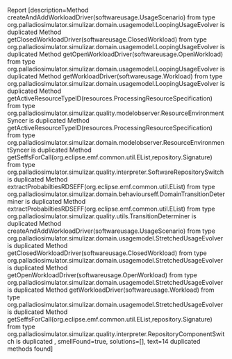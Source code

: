 Report [description=Method createAndAddWorkloadDriver(softwareusage.UsageScenario) from type org.palladiosimulator.simulizar.domain.usagemodel.LoopingUsageEvolver is duplicated
Method getClosedWorkloadDriver(softwareusage.ClosedWorkload) from type org.palladiosimulator.simulizar.domain.usagemodel.LoopingUsageEvolver is duplicated
Method getOpenWorkloadDriver(softwareusage.OpenWorkload) from type org.palladiosimulator.simulizar.domain.usagemodel.LoopingUsageEvolver is duplicated
Method getWorkloadDriver(softwareusage.Workload) from type org.palladiosimulator.simulizar.domain.usagemodel.LoopingUsageEvolver is duplicated
Method getActiveResourceTypeID(resources.ProcessingResourceSpecification) from type org.palladiosimulator.simulizar.quality.modelobserver.ResourceEnvironmentSyncer is duplicated
Method getActiveResourceTypeID(resources.ProcessingResourceSpecification) from type org.palladiosimulator.simulizar.domain.modelobserver.ResourceEnvironmentSyncer is duplicated
Method getSeffsForCall(org.eclipse.emf.common.util.EList,repository.Signature) from type org.palladiosimulator.simulizar.quality.interpreter.SoftwareRepositorySwitch is duplicated
Method extractProbabiltiesRDSEFF(org.eclipse.emf.common.util.EList) from type org.palladiosimulator.simulizar.domain.behaviourseff.DomainTransitionDeterminer is duplicated
Method extractProbabiltiesRDSEFF(org.eclipse.emf.common.util.EList) from type org.palladiosimulator.simulizar.quality.utils.TransitionDeterminer is duplicated
Method createAndAddWorkloadDriver(softwareusage.UsageScenario) from type org.palladiosimulator.simulizar.domain.usagemodel.StretchedUsageEvolver is duplicated
Method getClosedWorkloadDriver(softwareusage.ClosedWorkload) from type org.palladiosimulator.simulizar.domain.usagemodel.StretchedUsageEvolver is duplicated
Method getOpenWorkloadDriver(softwareusage.OpenWorkload) from type org.palladiosimulator.simulizar.domain.usagemodel.StretchedUsageEvolver is duplicated
Method getWorkloadDriver(softwareusage.Workload) from type org.palladiosimulator.simulizar.domain.usagemodel.StretchedUsageEvolver is duplicated
Method getSeffsForCall(org.eclipse.emf.common.util.EList,repository.Signature) from type org.palladiosimulator.simulizar.quality.interpreter.RepositoryComponentSwitch is duplicated
, smellFound=true, solutions=[], text=14 duplicated methods found]